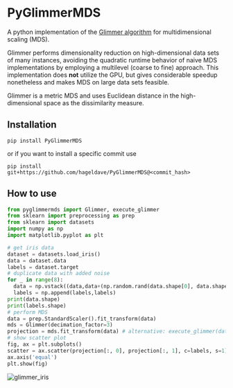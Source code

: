 # PyGlimmerMDS
A python implementation of the [Glimmer algorithm](https://doi.org/10.1109/TVCG.2008.85) for multidimensional scaling (MDS).

Glimmer performs dimensionality reduction on high-dimensional data sets of many instances, 
avoiding the quadratic runtime behavior of naive MDS implementations by employing a multilevel (coarse to fine) approach.
This implementation does **not** utilize the GPU, but gives considerable speedup nonetheless and makes MDS on large data
sets feasible.

Glimmer is a metric MDS and uses Euclidean distance in the high-dimensional space as the dissimilarity measure.


## Installation
```
pip install PyGlimmerMDS
```
or if you want to install a specific commit use
```
pip install git+https://github.com/hageldave/PyGlimmerMDS@<commit_hash>
```

## How to use
```python
from pyglimmermds import Glimmer, execute_glimmer
from sklearn import preprocessing as prep
from sklearn import datasets
import numpy as np
import matplotlib.pyplot as plt

# get iris data
dataset = datasets.load_iris()
data = dataset.data
labels = dataset.target
# duplicate data with added noise
for _ in range(8):
  data = np.vstack((data,data+(np.random.rand(data.shape[0], data.shape[1])*0.2-.1)))
  labels = np.append(labels,labels)
print(data.shape)
print(labels.shape)
# perform MDS
data = prep.StandardScaler().fit_transform(data)
mds = Glimmer(decimation_factor=3)
projection = mds.fit_transform(data) # alternative: execute_glimmer(data)
# show scatter plot
fig, ax = plt.subplots()
scatter = ax.scatter(projection[:, 0], projection[:, 1], c=labels, s=1)
ax.axis('equal')
plt.show(fig)
```
![glimmer_iris](https://github.com/user-attachments/assets/f428e789-7691-4bc9-80b5-a80d3cd3b2dd)

